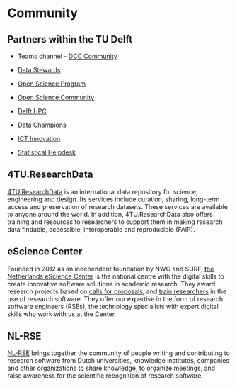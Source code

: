 # Community

## Partners within the TU Delft

- Teams channel - [DCC Community](https://teams.microsoft.com/l/team/19%3ade0b543b375b4703a9537b030f220522%40thread.tacv2/conversations?groupId=cb8b8f86-0f54-4616-ad5c-94f0be874aec&tenantId=096e524d-6929-4030-8cd3-8ab42de0887b)

- [Data Stewards](https://www.tudelft.nl/library/research-data-management/r/support/data-stewardship)

- [Open Science Program](https://www.tudelft.nl/open-science)

- [Open Science Community](https://osc-delft.github.io/)

- [Delft HPC](https://www.tudelft.nl/dhpc)

- [Data Champions](https://osc-delft.github.io/initiatives)

- [ICT Innovation](https://www.tudelft.nl/ict-innovation)

- [Statistical Helpdesk](https://www.tudelft.nl/ewi/over-de-faculteit/afdelingen/applied-mathematics/statistics/statistical-helpdesk)

## 4TU.ResearchData
[4TU.ResearchData](https://data.4tu.nl/) is an international data repository for science, engineering and design. Its services include curation, sharing, long-term access and preservation of research datasets. These services are available to anyone around the world. In addition, 4TU.ResearchData also offers training and resources to researchers to support them in making research data findable, accessible, interoperable and reproducible (FAIR).


## eScience Center
Founded in 2012 as an independent foundation by NWO and SURF, [the Netherlands eScience Center](https://www.esciencecenter.nl/) is the national centre with the digital skills to create innovative software solutions in academic research. They award research projects based on [calls for proposals](https://www.esciencecenter.nl/calls-for-proposals/), and [train researchers](https://www.esciencecenter.nl/digital-skills/) in the use of research software. They offer our expertise in the form of research software engineers (RSEs), the technology specialists with expert digital skills who work with us at the Center. 


## NL-RSE
[NL-RSE](https://nl-rse.org/) brings together the community of people writing and contributing to research software from Dutch universities, knowledge institutes, companies and other organizations to share knowledge, to organize meetings, and raise awareness for the scientific recognition of research software.